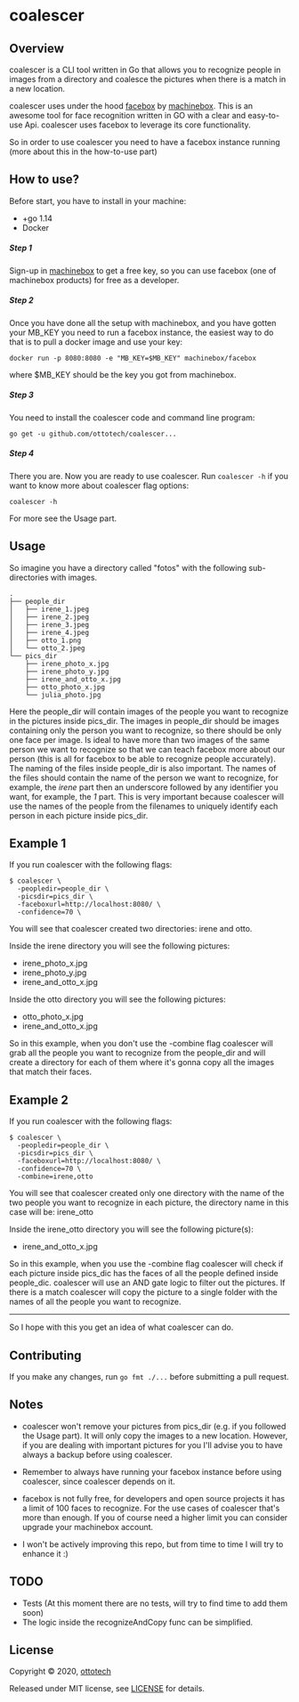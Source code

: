coalescer
=========

## Overview
coalescer is a CLI tool written in Go that allows you to recognize people in images from a directory and 
coalesce the pictures when there is a match in a new location.

coalescer uses under the hood [facebox](https://machinebox.io/docs/facebox) by [machinebox](https://machinebox.io/). 
This is an awesome tool for face recognition written in GO with a clear and easy-to-use Api. coalescer uses facebox to 
leverage its core functionality.  

So in order to use coalescer you need to have a facebox instance running (more about this in the how-to-use part)

## How to use?

Before start, you have to install in your machine:
- +go 1.14
- Docker

##### **Step 1**
Sign-up in [machinebox](https://machinebox.io/) to get a free key, so you can use facebox (one of machinebox products) 
for free as a developer. 

##### **Step 2**
Once you have done all the setup with machinebox, and you have gotten your MB_KEY 
you need to run a facebox instance, the easiest way to do that is to pull a docker image and use your key:
```
docker run -p 8080:8080 -e "MB_KEY=$MB_KEY" machinebox/facebox
```
where $MB_KEY should be the key you got from machinebox. 

##### **Step 3**
You need to install the coalescer code and command line program:
```
go get -u github.com/ottotech/coalescer...
```
##### **Step 4**
There you are. Now you are ready to use coalescer. Run ```coalescer -h``` if you want to know more about coalescer flag options: 
```
coalescer -h 
```
For more see the Usage part.

## Usage
So imagine you have a directory called "fotos" with the following sub-directories with images.
```
.
├── people_dir
│   ├── irene_1.jpeg
│   ├── irene_2.jpeg
│   ├── irene_3.jpeg
│   ├── irene_4.jpeg
│   ├── otto_1.png
│   └── otto_2.jpeg
└── pics_dir
    ├── irene_photo_x.jpg
    ├── irene_photo_y.jpg
    ├── irene_and_otto_x.jpg
    ├── otto_photo_x.jpg
    └── julia_photo.jpg
```
Here the people_dir will contain images of the people you want to recognize in the pictures inside pics_dir.
The images in people_dir should be images containing only the person you want to recognize, so there should
be only one face per image. Is ideal to have more than two images of the same person we want to recognize 
so that we can teach facebox more about our person (this is all for facebox to be able to recognize people accurately).
The naming of the files inside people_dir is also important. The names of the files should contain the name of the 
person we want to recognize, for example, the *irene* part then an underscore followed by any identifier you want,
for example, the *1* part. This is very important because coalescer will use the names of the people from the filenames 
to uniquely identify each person in each picture inside pics_dir.
    
## **Example 1**

If you run coalescer with the following flags:
```
$ coalescer \
  -peopledir=people_dir \
  -picsdir=pics_dir \
  -faceboxurl=http://localhost:8080/ \
  -confidence=70 \
```
You will see that coalescer created two directories: irene and otto. 

Inside the irene directory you will see the following pictures:
-  irene_photo_x.jpg
-  irene_photo_y.jpg
-  irene_and_otto_x.jpg

Inside the otto directory you will see the following pictures:
-  otto_photo_x.jpg
-  irene_and_otto_x.jpg

So in this example, when you don't use the -combine flag coalescer will grab all the people you want to recognize from
the people_dir and will create a directory for each of them where it's gonna copy all the images that match their faces.

## **Example 2**

If you run coalescer with the following flags:
```
$ coalescer \
  -peopledir=people_dir \
  -picsdir=pics_dir \
  -faceboxurl=http://localhost:8080/ \
  -confidence=70 \
  -combine=irene,otto
```
You will see that coalescer created only one directory 
with the name of the two people you want to recognize in each picture, 
the directory name in this case will be: irene_otto 

Inside the irene_otto directory you will see the following picture(s):
-  irene_and_otto_x.jpg

So in this example, when you use the -combine flag coalescer will check if each picture inside pics_dic has the faces
of all the people defined inside people_dic. coalescer will use an AND gate logic to filter out the pictures. If there
is a match coalescer will copy the picture to a single folder with the names of all the people you want to recognize.

---

So I hope with this you get an idea of what coalescer can do.  

## Contributing

If you make any changes, run ```go fmt ./...``` before submitting a pull request.

## Notes

- coalescer won't remove your pictures from pics_dir (e.g. if you followed the Usage part). It will only copy the images
to a new location. However, if you are dealing with important pictures for you I'll advise you to have always a backup
before using coalescer.

- Remember to always have running your facebox instance before using coalescer, since coalescer depends on it.

- facebox is not fully free, for developers and open source projects it has a limit of 100 faces to recognize. For the use
cases of coalescer that's more than enough. If you of course need a higher limit you can consider upgrade your machinebox
account.

- I won't be actively improving this repo, but from time to time I will try to enhance it :)

## TODO
- Tests (At this moment there are no tests, will try to find time to add them soon)
- The logic inside the recognizeAndCopy func can be simplified.  

## License

Copyright ©‎ 2020, [ottotech](https://ottotech.site/)

Released under MIT license, see [LICENSE](https://github.com/ottotech/coalescer/blob/master/LICENSE.md) for details.

